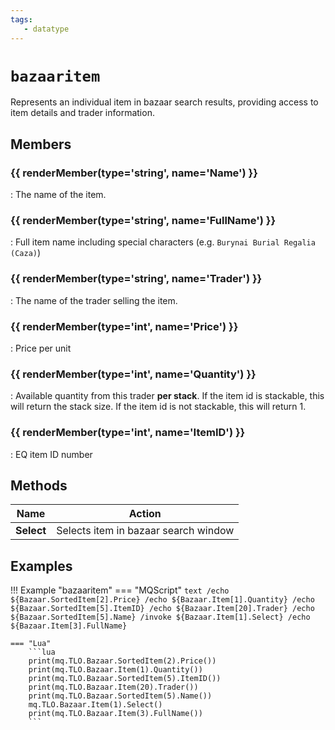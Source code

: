 ```yaml
---
tags:
   - datatype
---
```

# `bazaaritem`

<!--dt-desc-start-->
Represents an individual item in bazaar search results, providing access to item details and trader information.
<!--dt-desc-end-->

## Members
<!--dt-members-start-->
### {{ renderMember(type='string', name='Name') }}
:   The name of the item.

### {{ renderMember(type='string', name='FullName') }}
:   Full item name including special characters (e.g. `Burynai Burial Regalia (Caza)`)

### {{ renderMember(type='string', name='Trader') }}
:   The name of the trader selling the item.

### {{ renderMember(type='int', name='Price') }}
:   Price per unit

### {{ renderMember(type='int', name='Quantity') }}
:   Available quantity from this trader **per stack**. If the item id is stackable, this will return the stack size. If the item id is not stackable, this will return 1.

### {{ renderMember(type='int', name='ItemID') }}
:   EQ item ID number
<!--dt-members-end-->  

## Methods

| Name       | Action                                |
| ---------- | ------------------------------------- |
| **Select** | Selects item in bazaar search window  |

## Examples

!!! Example "bazaaritem"
    === "MQScript"
        ```text
        /echo ${Bazaar.SortedItem[2].Price}
        /echo ${Bazaar.Item[1].Quantity}
        /echo ${Bazaar.SortedItem[5].ItemID}
        /echo ${Bazaar.Item[20].Trader}
        /echo ${Bazaar.SortedItem[5].Name}
        /invoke ${Bazaar.Item[1].Select}
        /echo ${Bazaar.Item[3].FullName}
        ```

    === "Lua"
        ```lua
        print(mq.TLO.Bazaar.SortedItem(2).Price())
        print(mq.TLO.Bazaar.Item(1).Quantity())
        print(mq.TLO.Bazaar.SortedItem(5).ItemID())
        print(mq.TLO.Bazaar.Item(20).Trader())
        print(mq.TLO.Bazaar.SortedItem(5).Name())
        mq.TLO.Bazaar.Item(1).Select()
        print(mq.TLO.Bazaar.Item(3).FullName())
        ```
<!--dt-linkrefs-start-->  
[int]: ../../../reference/data-types/datatype-int.md
[string]: ../../../reference/data-types/datatype-string.md
<!--dt-linkrefs-end-->  